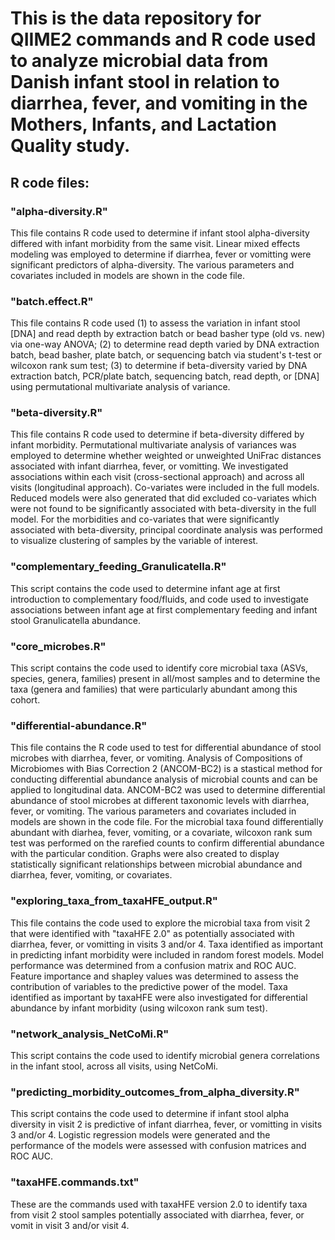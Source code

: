 # This is the data repository for QIIME2 commands and R code used to analyze microbial data from Danish infant stool in relation to diarrhea, fever, and vomiting in the Mothers, Infants, and Lactation Quality study. 

## R code files:
### "alpha-diversity.R"
This file contains R code used to determine if infant stool alpha-diversity differed with infant morbidity from the same visit. Linear mixed effects modeling was employed to determine if diarrhea, fever or vomitting were significant predictors of alpha-diversity. The various parameters and covariates included in models are shown in the code file. 

### "batch.effect.R"
This file contains R code used (1) to assess the variation in infant stool [DNA] and read depth by extraction batch or bead basher type (old vs. new) via one-way ANOVA; (2) to determine read depth varied by DNA extraction batch, bead basher, plate batch, or sequencing batch via student's t-test or wilcoxon rank sum test; (3) to determine if beta-diversity varied by DNA extraction batch, PCR/plate batch, sequencing batch, read depth, or [DNA] using permutational multivariate analysis of variance.

### "beta-diversity.R"
This file contains R code used to determine if beta-diversity differed by infant morbidity. Permutational multivariate analysis of variances was employed to determine whether weighted or unweighted UniFrac distances associated with infant diarrhea, fever, or vomitting. We investigated associations within each visit (cross-sectional approach) and across all visits (longitudinal approach). Co-variates were included in the full models. Reduced models were also generated that did excluded co-variates which were not found to be significantly associated with beta-diversity in the full model. For the morbidities and co-variates that were significantly associated with beta-diversity, principal coordinate analysis was performed to visualize clustering of samples by the variable of interest.

### "complementary_feeding_Granulicatella.R"
This script contains the code used to determine infant age at first introduction to complementary food/fluids, and code used to investigate associations between infant age at first complementary feeding and infant stool Granulicatella abundance. 

### "core_microbes.R"
This script contains the code used to identify core microbial taxa (ASVs, species, genera, families) present in all/most samples and to determine the taxa (genera and families) that were particularly abundant among this cohort. 

### "differential-abundance.R"
This file contains the R code used to test for differential abundance of stool microbes with diarrhea, fever, or vomiting. Analysis of Compositions of Microbiomes with Bias Correction 2 (ANCOM-BC2) is a stastical method for conducting differential abundance analysis of microbial counts and can be applied to longitudinal data. ANCOM-BC2 was used to determine differential abundance of stool microbes at different taxonomic levels with diarrhea, fever, or vomiting. The various parameters and covariates included in models are shown in the code file. For the microbial taxa found differentially abundant with diarhea, fever, vomiting, or a covariate, wilcoxon rank sum test was performed on the rarefied counts to confirm differential abundance with the particular condition. Graphs were also created to display statistically significant relationships between microbial abundance and diarrhea, fever, vomiting, or covariates.

### "exploring_taxa_from_taxaHFE_output.R"
This file contains the code used to explore the microbial taxa from visit 2 that were identified with "taxaHFE 2.0" as potentially associated with diarrhea, fever, or vomitting in visits 3 and/or 4. Taxa identified as important in predicting infant morbidity were included in random forest models. Model performance was determined from a confusion matrix and ROC AUC. Feature importance and shapley values was determined to assess the contribution of variables to the predictive power of the model. Taxa identified as important by taxaHFE were also investigated for differential abundance by infant morbidity (using wilcoxon rank sum test).  

### "network_analysis_NetCoMi.R"
This script contains the code used to identify microbial genera correlations in the infant stool, across all visits, using NetCoMi. 

### "predicting_morbidity_outcomes_from_alpha_diversity.R"
This script contains the code used to determine if infant stool alpha diversity in visit 2 is predictive of infant diarrhea, fever, or vomitting in visits 3 and/or 4. Logistic regression models were generated and the performance of the models were assessed with confusion matrices and ROC AUC.  

### "taxaHFE.commands.txt"
These are the commands used with taxaHFE version 2.0 to identify taxa from visit 2 stool samples potentially associated with diarrhea, fever, or vomit in visit 3 and/or visit 4.
 
